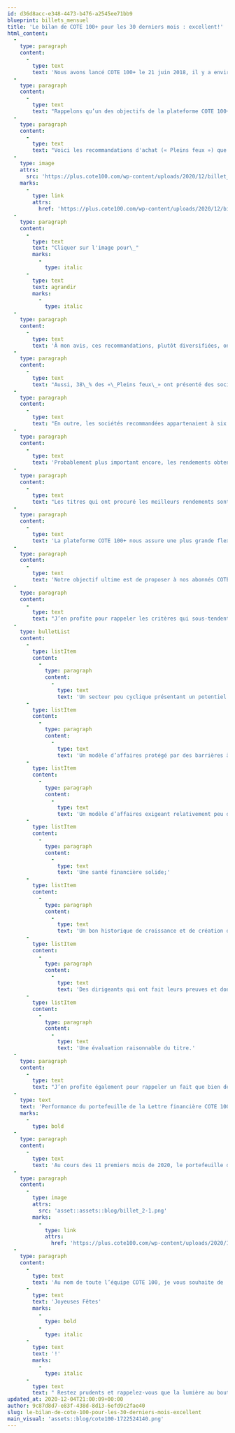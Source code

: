 ```yaml
---
id: d36d8acc-e348-4473-b476-a2545ee71bb9
blueprint: billets_mensuel
title: 'Le bilan de COTE 100+ pour les 30 derniers mois : excellent!'
html_content:
  -
    type: paragraph
    content:
      -
        type: text
        text: 'Nous avons lancé COTE 100+ le 21 juin 2018, il y a environ deux ans et demi.'
  -
    type: paragraph
    content:
      -
        type: text
        text: "Rappelons qu’un des objectifs de la plateforme COTE 100+ est de soumettre davantage de recommandations de titres à nos abonnés. Or, nous avons présenté 25 titres à nos lecteurs au cours des 30 derniers mois, ce qui nous rapproche de notre objectif ultime de recommander un titre par mois en moyenne. De ces 25 «\_Pleins feux\_», 24 étaient des recommandations d’achat."
  -
    type: paragraph
    content:
      -
        type: text
        text: "Voici les recommandations d'achat (« Pleins feux ») que nous avons faites au cours des 30 derniers mois :"
  -
    type: image
    attrs:
      src: 'https://plus.cote100.com/wp-content/uploads/2020/12/billet_1-1.png'
    marks:
      -
        type: link
        attrs:
          href: 'https://plus.cote100.com/wp-content/uploads/2020/12/billet_1-1.png'
  -
    type: paragraph
    content:
      -
        type: text
        text: "Cliquer sur l'image pour\_"
        marks:
          -
            type: italic
      -
        type: text
        text: agrandir
        marks:
          -
            type: italic
  -
    type: paragraph
    content:
      -
        type: text
        text: 'À mon avis, ces recommandations, plutôt diversifiées, ont offert un peu de tout aux investisseurs. Ainsi, 13 des recommandations ont porté sur des titres américains, neuf sur des titres canadiens et deux sur des titres de sociétés étrangères (à l’extérieur de l’Amérique du Nord).'
  -
    type: paragraph
    content:
      -
        type: text
        text: "Aussi, 38\_% des «\_Pleins feux\_» ont présenté des sociétés que je qualifierais de moyenne capitalisation (5\_G$\_US ou moins), le reste des sociétés de grande capitalisation. La plus grande société recommandée (Berkshire Hathaway) affiche présentement une capitalisation de près de 535\_G$\_US; la plus petite (Solium Capital) avait une valeur boursière d’environ 600 M$ CA au moment de notre recommandation."
  -
    type: paragraph
    content:
      -
        type: text
        text: "En outre, les sociétés recommandées appartenaient à six industries différentes\_: 25\_% au secteur industriel, 25\_% au secteur financier, 21\_% au secteur technologique, 13\_% à la consommation discrétionnaire, 13\_% à la consommation de base et 4\_% au secteur de la santé. Comme vous le savez, nous sommes des investisseurs à long terme peu intéressés par les sociétés très cycliques, ce qui nous fait généralement éviter les sociétés œuvrant dans le secteur des ressources naturelles."
  -
    type: paragraph
    content:
      -
        type: text
        text: 'Probablement plus important encore, les rendements obtenus en moyenne avec ces 24 recommandations ont été intéressants. Ainsi, des 24 titres recommandés, seulement quatre (17 %) ont jusqu’à maintenant enregistré un rendement négatif par rapport à leur cours au moment de la publication. Et il s’agit de baisses mineures, la pire étant de – 7,2 %. Seize d’entre eux (67 %) ont enregistré un rendement de 10 % ou plus. L’investisseur qui aurait investi 10 000 $ dans chacun des 24 titres recommandés au prix affiché détiendrait aujourd’hui un portefeuille d’une valeur de 295 573 $, ce qui équivaut à un rendement 23,2 % (sans tenir compte des dividendes). Il faut également considérer que plusieurs de ces titres ont été recommandés avant la pandémie.'
  -
    type: paragraph
    content:
      -
        type: text
        text: "Les titres qui ont procuré les meilleurs rendements sont Starbucks (+\_93,9\_%), Solium Capital (+\_86,8\_%), à la suite d’une OPA, Texas Roadhouse (+\_69,2\_%), recommandé en avril au creux du marché causé par la pandémie, et Quincaillerie Richelieu (+\_50,4\_%)."
  -
    type: paragraph
    content:
      -
        type: text
        text: 'La plateforme COTE 100+ nous assure une plus grande flexibilité et nous permet d’offrir aux abonnés PLATINE davantage de recommandations de titres, en plus de présenter régulièrement des analyses de titres suggérés par nos abonnés au moyen de la fonctionnalité « COTE 100 sur demande ». Concernant cette dernière rubrique, nous avons présenté 17 « COTE 100 sur demande », la plupart se soldant par des recommandations de conserver, deux d’entre elles menant à des recommandations d’achat et deux à des recommandations de vente. Le fait de ne pas acheter systématiquement chaque titre recommandé dans le portefeuille de la Lettre financière COTE 100 nous procure une plus grande flexibilité que dans le passé, alors que nous nous efforcions d’acheter en portefeuille chacun des titres recommandés, ce qui, en quelque sorte, est contraire à notre philosophie d’investir à long terme.'
  -
    type: paragraph
    content:
      -
        type: text
        text: 'Notre objectif ultime est de proposer à nos abonnés COTE 100+ PLATINE une recommandation par mois en moyenne. Cet objectif est plus difficile à réaliser lorsque les marchés sont relativement chers, comme c’est le cas présentement. Je crois toutefois que l’objectif est bénéfique à la fois pour nos abonnés et pour nos clients de gestion privée car il nous force à rechercher continuellement des occasions dans les marchés boursiers. Notamment, il nous a incités à lorgner davantage à l’extérieur de l’Amérique du Nord afin de dénicher des occasions attrayantes pour nos investisseurs.'
  -
    type: paragraph
    content:
      -
        type: text
        text: "J’en profite pour rappeler les critères qui sous-tendent chacune des recommandations que nous vous présentons\_:"
  -
    type: bulletList
    content:
      -
        type: listItem
        content:
          -
            type: paragraph
            content:
              -
                type: text
                text: 'Un secteur peu cyclique présentant un potentiel de croissance attrayant à long terme;'
      -
        type: listItem
        content:
          -
            type: paragraph
            content:
              -
                type: text
                text: 'Un modèle d’affaires protégé par des barrières à l’entrée élevées;'
      -
        type: listItem
        content:
          -
            type: paragraph
            content:
              -
                type: text
                text: 'Un modèle d’affaires exigeant relativement peu d’immobilisations ou ayant démontré sa capacité à dégager des flux de trésorerie libres importants;'
      -
        type: listItem
        content:
          -
            type: paragraph
            content:
              -
                type: text
                text: 'Une santé financière solide;'
      -
        type: listItem
        content:
          -
            type: paragraph
            content:
              -
                type: text
                text: 'Un bon historique de croissance et de création de valeur pour les actionnaires;'
      -
        type: listItem
        content:
          -
            type: paragraph
            content:
              -
                type: text
                text: 'Des dirigeants qui ont fait leurs preuves et dont les intérêts sont alignés avec ceux des actionnaires;'
      -
        type: listItem
        content:
          -
            type: paragraph
            content:
              -
                type: text
                text: 'Une évaluation raisonnable du titre.'
  -
    type: paragraph
    content:
      -
        type: text
        text: "J’en profite également pour rappeler un fait que bien des investisseurs oublient trop facilement\_: il n’est pas nécessaire d’avoir toujours raison pour réussir en Bourse. J’estime pour ma part qu’il suffit d’avoir raison un peu plus souvent qu’on a tort. La clé est de ne pas trop perdre lorsqu’on a tort. Nous comptons continuer à vous suggérer des recommandations intéressantes dans les mois à venir."
  -
    type: text
    text: 'Performance du portefeuille de la Lettre financière COTE 100'
    marks:
      -
        type: bold
  -
    type: paragraph
    content:
      -
        type: text
        text: 'Au cours des 11 premiers mois de 2020, le portefeuille de la Lettre financière COTE 100, un portefeuille réel, a enregistré un rendement de 13,0 %, ce que nous jugeons très satisfaisant. Depuis son inauguration en 1988, le portefeuille a affiché un rendement annuel composé de 11,96 %. À titre informatif, un investissement initial de 100 000 $ effectué en 1988 vaudrait aujourd’hui près de 4,17 M$.'
  -
    type: paragraph
    content:
      -
        type: image
        attrs:
          src: 'asset::assets::blog/billet_2-1.png'
        marks:
          -
            type: link
            attrs:
              href: 'https://plus.cote100.com/wp-content/uploads/2020/12/billet_2-1.png'
  -
    type: paragraph
    content:
      -
        type: text
        text: 'Au nom de toute l’équipe COTE 100, je vous souhaite de '
      -
        type: text
        text: 'Joyeuses Fêtes'
        marks:
          -
            type: bold
          -
            type: italic
      -
        type: text
        text: '!'
        marks:
          -
            type: italic
      -
        type: text
        text: " Restez prudents et rappelez-vous que la lumière au bout du tunnel est de plus en plus distincte\_: nous aurons un vaccin en 2021 et pourrons bientôt reprendre nos vies normales."
updated_at: 2020-12-04T21:00:09+00:00
author: 9c87d8d7-e83f-438d-8d13-6efd9c2fae40
slug: le-bilan-de-cote-100-pour-les-30-derniers-mois-excellent
main_visual: 'assets::blog/cote100-1722524140.png'
---
```


